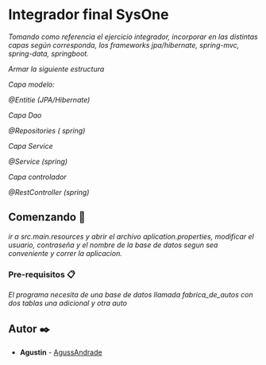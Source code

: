 # Integrador final SysOne

_Tomando como referencia el ejercicio integrador, incorporar en las distintas capas según corresponda, los frameworks jpa/hibernate, spring-mvc, spring-data, springboot._

_Armar la siguiente estructura_

_Capa modelo:_

_@Entitie (JPA/Hibernate)_

_Capa Dao_

_@Repositories ( spring)_

_Capa Service_

_@Service (spring)_

_Capa controlador_

_@RestController (spring)_

## Comenzando 🚀

_ir a src.main.resources y abrir el archivo aplication.properties, modificar el usuario, contraseña y el nombre de la base de datos segun sea conveniente y correr la aplicacion._


### Pre-requisitos 📋

_El programa necesita de una base de datos llamada fabrica_de_autos con dos tablas una adicional y otra auto_


## Autor ✒️


* **Agustin** - [AgussAndrade](https://github.com/AgussAndrade)
